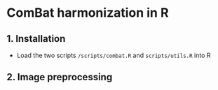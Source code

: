 # ComBat harmonization in R

## 1. Installation

- Load the two scripts `/scripts/combat.R` and `scripts/utils.R` into R

## 2. Image preprocessing 





